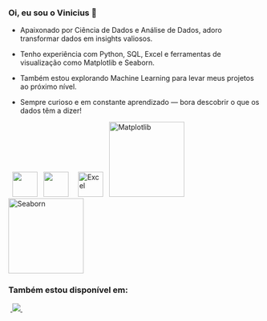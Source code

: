 ### Oi, eu sou o **Vinicius** 👋
- Apaixonado por Ciência de Dados e Análise de Dados, adoro transformar dados em insights valiosos.

- Tenho experiência com Python, SQL, Excel e ferramentas de visualização como Matplotlib e Seaborn.
- Também estou explorando Machine Learning para levar meus projetos ao próximo nível.
- Sempre curioso e em constante aprendizado — bora descobrir o que os dados têm a dizer!




<div style="display: inline">
  &nbsp;&nbsp;<img width='50' height='50' src="https://cdn.jsdelivr.net/gh/devicons/devicon/icons/python/python-original.svg" />&nbsp;&nbsp;
<img width='50' height='50' src="https://cdn.jsdelivr.net/gh/devicons/devicon/icons/postgresql/postgresql-original.svg" />&nbsp;&nbsp;
&nbsp;&nbsp;<img width='50' height='50' src="https://cdn-icons-png.flaticon.com/512/732/732220.png" alt="Excel" />&nbsp;&nbsp;
<img width="150" height="150" src="https://matplotlib.org/_static/images/logo2.svg" alt="Matplotlib"/>
<img width="150" height="150" src="https://seaborn.pydata.org/_static/logo-wide-lightbg.svg" alt="Seaborn"/>

### Também estou disponível em:
&nbsp;<a href="https://www.linkedin.com/in/vinicius-galv%C3%A3o-84146b334/">
  <img src="https://img.shields.io/badge/linkedin-%230077B5.svg?style=for-the-badge&logo=linkedin&logoColor=white">
</a>&nbsp;



